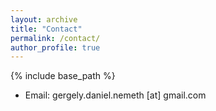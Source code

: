 ```yaml
---
layout: archive
title: "Contact"
permalink: /contact/
author_profile: true
---
```


{% include base_path %}

* Email: gergely.daniel.nemeth [at] gmail.com
